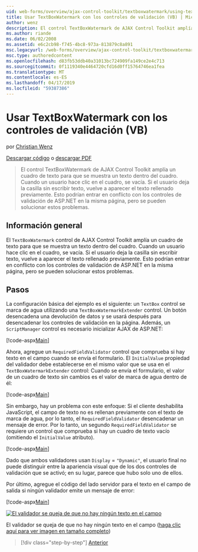 ```yaml
---
uid: web-forms/overview/ajax-control-toolkit/textboxwatermark/using-textboxwatermark-with-validation-controls-vb
title: Usar TextBoxWatermark con los controles de validación (VB) | Microsoft Docs
author: wenz
description: El control TextBoxWatermark de AJAX Control Toolkit amplía un cuadro de texto para que se muestra un texto dentro del cuadro. Cuando un usuario hace clic en el cuadro, lo...
ms.author: riande
ms.date: 06/02/2008
ms.assetid: e6c2cb98-f745-4bc8-973a-813879c8a891
msc.legacyurl: /web-forms/overview/ajax-control-toolkit/textboxwatermark/using-textboxwatermark-with-validation-controls-vb
msc.type: authoredcontent
ms.openlocfilehash: d83fb53ddb40a31013bc724909fa149ce2e4c713
ms.sourcegitcommit: 0f1119340e4464720cfd16d0ff15764746ea1fea
ms.translationtype: MT
ms.contentlocale: es-ES
ms.lasthandoff: 04/17/2019
ms.locfileid: "59387386"
---
```

# <a name="using-textboxwatermark-with-validation-controls-vb"></a>Usar TextBoxWatermark con los controles de validación (VB)

por [Christian Wenz](https://github.com/wenz)

[Descargar código](http://download.microsoft.com/download/9/3/f/93f8daea-bebd-4821-833b-95205389c7d0/TextBoxWatermark2.vb.zip) o [descargar PDF](http://download.microsoft.com/download/b/6/a/b6ae89ee-df69-4c87-9bfb-ad1eb2b23373/textboxwatermark2VB.pdf)

> El control TextBoxWatermark de AJAX Control Toolkit amplía un cuadro de texto para que se muestra un texto dentro del cuadro. Cuando un usuario hace clic en el cuadro, se vacía. Si el usuario deja la casilla sin escribir texto, vuelve a aparecer el texto rellenado previamente. Esto podrían entrar en conflicto con los controles de validación de ASP.NET en la misma página, pero se pueden solucionar estos problemas.


## <a name="overview"></a>Información general

El `TextBoxWatermark` control de AJAX Control Toolkit amplía un cuadro de texto para que se muestra un texto dentro del cuadro. Cuando un usuario hace clic en el cuadro, se vacía. Si el usuario deja la casilla sin escribir texto, vuelve a aparecer el texto rellenado previamente. Esto podrían entrar en conflicto con los controles de validación de ASP.NET en la misma página, pero se pueden solucionar estos problemas.

## <a name="steps"></a>Pasos

La configuración básica del ejemplo es el siguiente: un `TextBox` control se marca de agua utilizando una `TextBoxWatermarkExtender` control. Un botón desencadena una devolución de datos y se usará después para desencadenar los controles de validación en la página. Además, un `ScriptManager` control es necesario inicializar AJAX de ASP.NET:

[!code-aspx[Main](using-textboxwatermark-with-validation-controls-vb/samples/sample1.aspx)]

Ahora, agregue un `RequiredFieldValidator` control que comprueba si hay texto en el campo cuando se envía el formulario. El `InitialValue` propiedad del validador debe establecerse en el mismo valor que se usa en el `TextBoxWatermarkExtender` control: Cuando se envía el formulario, el valor de un cuadro de texto sin cambios es el valor de marca de agua dentro de él:

[!code-aspx[Main](using-textboxwatermark-with-validation-controls-vb/samples/sample2.aspx)]

Sin embargo, hay un problema con este enfoque: Si el cliente deshabilita JavaScript, el campo de texto no es rellenan previamente con el texto de marca de agua, por lo tanto, el `RequiredFieldValidator` desencadenar un mensaje de error. Por lo tanto, un segundo `RequiredFieldValidator` se requiere un control que comprueba si hay un cuadro de texto vacío (omitiendo el `InitialValue` atributo).

[!code-aspx[Main](using-textboxwatermark-with-validation-controls-vb/samples/sample3.aspx)]

Dado que ambos validadores usan `Display` = `"Dynamic"`, el usuario final no puede distinguir entre la apariencia visual que de los dos controles de validación que se activó; en su lugar, parece que hubo solo uno de ellos.

Por último, agregue el código del lado servidor para el texto en el campo de salida si ningún validador emite un mensaje de error:

[!code-aspx[Main](using-textboxwatermark-with-validation-controls-vb/samples/sample4.aspx)]


[![El validador se queja de que no hay ningún texto en el campo](using-textboxwatermark-with-validation-controls-vb/_static/image2.png)](using-textboxwatermark-with-validation-controls-vb/_static/image1.png)

El validador se queja de que no hay ningún texto en el campo ([haga clic aquí para ver imagen en tamaño completo](using-textboxwatermark-with-validation-controls-vb/_static/image3.png))

> [!div class="step-by-step"]
> [Anterior](using-textboxwatermark-in-a-formview-vb.md)
